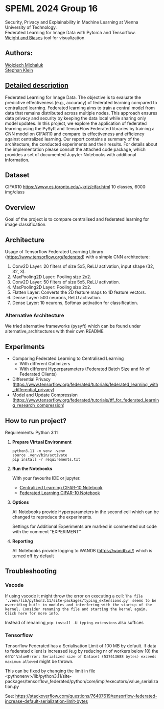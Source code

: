 # SPEML 2024 Group 16
Security, Privacy and Explainability in Machine Learning at Vienna University of Technology. \
Federated Learning for Image Data with Pytorch and Tensorflow. \
[Weight and Biases](https://wandb.ai) tool for visualization. 

## Authors:
[Wojciech Michaluk](https://github.com/wojo501) \
[Stephan Klein](https://github.com/stephan-klein) 

## [Detailed description]()
Federated Learning for Image Data. The objective is to evaluate
the predictive effectiveness (e.g., accuracy) of federated learning compared to centralized learning.
Federated learning aims to train a central model from data that remains distributed across multiple
nodes. This approach ensures data privacy and security by keeping the data local while sharing only
model updates.
In this project, we explore the application of federated learning using the PySyft and TensorFlow
Federated libraries by training a CNN model on CIFAR10 and compare its effectiveness and
efficiency against centralized learning.
Our report contains a summary of the architecture, the conducted experiments and their results.
For details about the implementation please consult the attached code package, which provides a
set of documented Jupyter Notebooks with additional information.

## Dataset
CIFAR10
https://www.cs.toronto.edu/~kriz/cifar.html
10 classes, 6000 img/class

## Overview
Goal of the project is to compare centralised and federated learning for image classification.

## Architecture
Usage of Tensorflow Federated Learning Library (https://www.tensorflow.org/federated) with a simple CNN architecture:

1. Conv2D Layer: 20 filters of size 5x5, ReLU activation, input shape (32, 32, 3).
2. MaxPooling2D Layer: Pooling size 2x2.
3. Conv2D Layer: 50 filters of size 5x5, ReLU activation.
4. MaxPooling2D Layer: Pooling size 2x2.
5. Flatten Layer: Converts the 2D feature maps to 1D feature vectors.
6. Dense Layer: 500 neurons, ReLU activation.
7. Dense Layer: 10 neurons, Softmax activation for classification.

### Alternative Architecture

We tried alternative frameworks (pysyft) which can be found under alternative_architectures with their own README

## Experiments
- Comparing Federated Learning to Centralised Learning
    - With different Optimizers
    - With different Hyperparameters (Federated Batch Size and Nr of Federated Clients)
- Differential Privacy (https://www.tensorflow.org/federated/tutorials/federated_learning_with_differential_privacy)
- Model and Update Compression (https://www.tensorflow.org/federated/tutorials/tff_for_federated_learning_research_compression)

## How to run project?
Requirements: Python 3.11

1. **Prepare Virtual Environment**

    ```
    python3.11 -m venv .venv
    source .venv/bin/activate
    pip install -r requirements.txt
    ```

2. **Run the Notebooks**

    With your favourite IDE or jupyter.

   - [Centralized Learning CIFAR-10 Notebook](./code/centralised_cifar10.ipynb)
   - [Federated Learning CIFAR-10 Notebook](./code/federated_cifar10.ipynb)

3. **Options**

    All Notebooks provide Hyperparameters in the second cell which can be changed to reproduce the experiments.
    
    Settings for Additional Experiments are marked in commented out code with the comment "EXPERIMENT"

4. **Reporting**

    All Notebooks provide logging to WANDB (https://wandb.ai/) which is turned off by default

## Troubleshooting
### Vscode
If using vscode it might throw the error on executing a cell: ``The file '.venv/lib/python3.11/site-packages/typing_extensions.py' seems to be overriding built in modules and interfering with the startup of the kernel. Consider renaming the file and starting the kernel again.
Click here for more info.``

Instead of renaming,``pip install -U typing-extensions`` also suffices

### Tensorflow
Tensorflow Federated has a Serialisation Limit of 100 MB by default.
If data to federated client is increased (e.g by reducing nr of workers below 10) the error `ValueError: Serialized size of Dataset (537613688 bytes) exceeds maximum allowed` might be thrown.

This can be fixed by changing the limit in file \<pythonenv\>/lib/python3.11/site-packages/tensorflow_federated/python/core/impl/executors/value_serialization.py

See: https://stackoverflow.com/questions/76407619/tensorflow-federated-increase-default-serialization-limit-bytes
